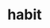 ---
title: habit
layout: habit
subTitle: 嗜好について教えてください
link: /setting/
image: /images/icons8-back.png
habit_0: Q1, 普段どれくらい水分をとりますか？
habit_1: Q2, どちらの方が好きですか？
habit_2: Q3, 普段の食事量はどれくらいですか？
habit_3: Q4, 普段お酒はどれくらい飲みますか？
habit_4: Q5, タバコは吸いますか？
firebase_habit: true
---